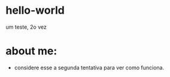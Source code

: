 # hello-world
 um teste, 2o vez 
# about me: 
+ considere esse a segunda tentativa para ver  como funciona.
# 
